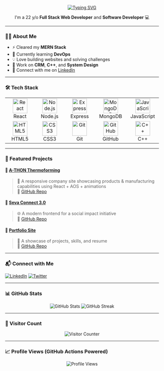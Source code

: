 <p align="center">
  <a href="https://git.io/typing-svg">
    <img src="https://readme-typing-svg.herokuapp.com?color=13D3CB&size=22&vCenter=true&multiline=true&width=400&height=50&lines=Hey+there+%F0%9F%91%8B!+I'm+rira1403github" alt="Typing SVG" />
  </a>
</p>

<p align="center">
  I'm a 22 y/o <strong>Full Stack Web Developer</strong> and <strong>Software Developer</strong> 💻
</p>

---

### 👨‍💻 About Me

- ⚡ Cleared my **MERN Stack**
- 🌱 Currently learning **DevOps**
- 💡 Love building websites and solving challenges
- 🧠 Work on **CRM**, **C++**, and **System Design**
- 🔗 Connect with me on [LinkedIn](https://www.linkedin.com/in/ritik-raj-41b5a5234/)

---

### 🛠️ Tech Stack

<table align="center">
  <tr>
    <td align="center" width="96">
      <img src="https://cdn.jsdelivr.net/gh/devicons/devicon/icons/react/react-original.svg" width="48" height="48" alt="React"/><br/>React
    </td>
    <td align="center" width="96">
      <img src="https://cdn.jsdelivr.net/gh/devicons/devicon/icons/nodejs/nodejs-original.svg" width="48" height="48" alt="Node.js"/><br/>Node.js
    </td>
    <td align="center" width="96">
      <img src="https://cdn.jsdelivr.net/gh/devicons/devicon/icons/express/express-original.svg" width="48" height="48" alt="Express"/><br/>Express
    </td>
    <td align="center" width="96">
      <img src="https://cdn.jsdelivr.net/gh/devicons/devicon/icons/mongodb/mongodb-original.svg" width="48" height="48" alt="MongoDB"/><br/>MongoDB
    </td>
    <td align="center" width="96">
      <img src="https://cdn.jsdelivr.net/gh/devicons/devicon/icons/javascript/javascript-original.svg" width="48" height="48" alt="JavaScript"/><br/>JavaScript
    </td>
  </tr>
  <tr>
    <td align="center" width="96">
      <img src="https://cdn.jsdelivr.net/gh/devicons/devicon/icons/html5/html5-original.svg" width="48" height="48" alt="HTML5"/><br/>HTML5
    </td>
    <td align="center" width="96">
      <img src="https://cdn.jsdelivr.net/gh/devicons/devicon/icons/css3/css3-original.svg" width="48" height="48" alt="CSS3"/><br/>CSS3
    </td>
    <td align="center" width="96">
      <img src="https://cdn.jsdelivr.net/gh/devicons/devicon/icons/git/git-original.svg" width="48" height="48" alt="Git"/><br/>Git
    </td>
    <td align="center" width="96">
      <img src="https://cdn.jsdelivr.net/gh/devicons/devicon/icons/github/github-original.svg" width="48" height="48" alt="GitHub"/><br/>GitHub
    </td>
    <td align="center" width="96">
      <img src="https://cdn.jsdelivr.net/gh/devicons/devicon/icons/cplusplus/cplusplus-original.svg" width="48" height="48" alt="C++"/><br/>C++
    </td>
  </tr>
</table>

---

### 🚀 Featured Projects

#### 🔹 [A-THON Thermoforming](https://a-thon-thermoforming.vercel.app/)
> 🔧 A responsive company site showcasing products & manufacturing capabilities using React + AOS + animations  
> 📌 [GitHub Repo](https://github.com/rira1403github/A-THON_Thermoforming)

#### 🔹 [Seva Connect 3.0](https://seva-connect-3-0.vercel.app/)
> 🌐 A modern frontend for a social impact initiative  
> 📌 [GitHub Repo](https://github.com/rira1403github/ESG_Monitoring)

#### 🔹 [Portfolio Site](https://ritik-portfolio-dun.vercel.app/)
> 💼 A showcase of projects, skills, and resume  
> 📌 [GitHub Repo](https://github.com/rira1403github/3D-Portfolio)

---

### 📬 Connect with Me

[![LinkedIn](https://img.shields.io/badge/LinkedIn-ritik--raj-blue?style=flat-square&logo=linkedin)](https://www.linkedin.com/in/ritik-raj-41b5a5234/)
[![Twitter](https://img.shields.io/badge/Twitter-@rira1403twitt-blue?style=flat-square&logo=twitter)](https://x.com/rira1403twitt)

---

### 📊 GitHub Stats

<p align="center">
  <img src="https://github-readme-stats.vercel.app/api?username=rira1403github&show_icons=true&theme=algolia" alt="GitHub Stats" />
  <img src="https://github-readme-streak-stats.herokuapp.com/?user=rira1403github&theme=algolia" alt="GitHub Streak" />
</p>

---

### 🔢 Visitor Count

<p align="center">
  <img src="https://profile-counter.glitch.me/rira1403github/count.svg" alt="Visitor Counter" />
</p>

---

### 📈 Profile Views (GitHub Actions Powered)

<p align="center">
  <img src="https://komarev.com/ghpvc/?username=rira1403github&label=Profile%20views&color=brightgreen&style=for-the-badge" alt="Profile Views" />
</p>

